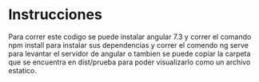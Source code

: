 # Instrucciones 

Para correr este codigo se puede instalar angular 7.3 y correr el comando npm install para instalar sus dependencias y correr el comendo ng serve para levantar el servidor de angular o tambien se puede copiar la carpeta que se encuentra en dist/prueba para poder visualizarlo como un archivo estatico.

